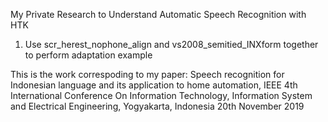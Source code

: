 My Private Research to Understand Automatic Speech Recognition with HTK

1. Use scr_herest_nophone_align and vs2008_semitied_INXform together to perform
   adaptation example
   
This is the work correspoding to my paper:
Speech recognition for Indonesian language and its application to home automation,
IEEE 4th International Conference On Information Technology, Information System and Electrical Engineering, Yogyakarta, Indonesia 20th November 2019